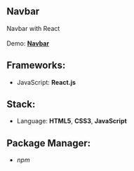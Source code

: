 ## Navbar

Navbar with React<br>
<br>
Demo: **[Navbar](https://dejanv91.github.io/48-Navbar/)**

## Frameworks:
* JavaScript: **React.js**

## Stack:
* Language: **HTML5**, **CSS3**, **JavaScript**

## Package Manager: 
* *npm*

